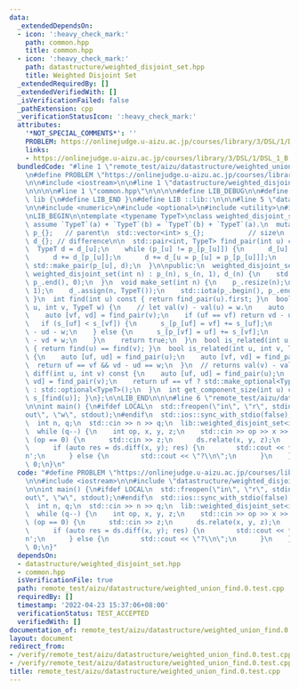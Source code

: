 ```yaml
---
data:
  _extendedDependsOn:
  - icon: ':heavy_check_mark:'
    path: common.hpp
    title: common.hpp
  - icon: ':heavy_check_mark:'
    path: datastructure/weighted_disjoint_set.hpp
    title: Weighted Disjoint Set
  _extendedRequiredBy: []
  _extendedVerifiedWith: []
  _isVerificationFailed: false
  _pathExtension: cpp
  _verificationStatusIcon: ':heavy_check_mark:'
  attributes:
    '*NOT_SPECIAL_COMMENTS*': ''
    PROBLEM: https://onlinejudge.u-aizu.ac.jp/courses/library/3/DSL/1/DSL_1_B
    links:
    - https://onlinejudge.u-aizu.ac.jp/courses/library/3/DSL/1/DSL_1_B
  bundledCode: "#line 1 \"remote_test/aizu/datastructure/weighted_union_find.0.test.cpp\"\
    \n#define PROBLEM \"https://onlinejudge.u-aizu.ac.jp/courses/library/3/DSL/1/DSL_1_B\"\
    \n\n#include <iostream>\n\n#line 1 \"datastructure/weighted_disjoint_set.hpp\"\
    \n\n\n\n#line 1 \"common.hpp\"\n\n\n\n#define LIB_DEBUG\n\n#define LIB_BEGIN namespace\
    \ lib {\n#define LIB_END }\n#define LIB ::lib::\n\n\n#line 5 \"datastructure/weighted_disjoint_set.hpp\"\
    \n\n#include <numeric>\n#include <optional>\n#include <utility>\n#include <vector>\n\
    \nLIB_BEGIN\n\ntemplate <typename TypeT>\nclass weighted_disjoint_set {\n  //\
    \ assume `TypeT`(a) + `TypeT`(b) = `TypeT`(b) + `TypeT`(a).\n  mutable std::vector<int>\
    \ p_{};   // parent\n  std::vector<int> s_{};           // size\n  mutable std::vector<TypeT>\
    \ d_{}; // difference\n\n  std::pair<int, TypeT> find_pair(int u) const {\n  \
    \  TypeT d = d_[u];\n    while (p_[u] != p_[p_[u]]) {\n      d_[u] += d_[p_[u]];\n\
    \      d += d_[p_[u]];\n      d += d_[u = p_[u] = p_[p_[u]]];\n    }\n    return\
    \ std::make_pair(p_[u], d);\n  }\n\npublic:\n  weighted_disjoint_set() {}\n  explicit\
    \ weighted_disjoint_set(int n) : p_(n), s_(n, 1), d_(n) {\n    std::iota(p_.begin(),\
    \ p_.end(), 0);\n  }\n  void make_set(int n) {\n    p_.resize(n);\n    s_.assign(n,\
    \ 1);\n    d_.assign(n, TypeT());\n    std::iota(p_.begin(), p_.end(), 0);\n \
    \ }\n  int find(int u) const { return find_pair(u).first; }\n  bool relate(int\
    \ u, int v, TypeT w) {\n    // let val(v) - val(u) = w.\n    auto [uf, ud] = find_pair(u);\n\
    \    auto [vf, vd] = find_pair(v);\n    if (uf == vf) return vd - ud == w;\n \
    \   if (s_[uf] < s_[vf]) {\n      s_[p_[uf] = vf] += s_[uf];\n      d_[uf] = vd\
    \ - ud - w;\n    } else {\n      s_[p_[vf] = uf] += s_[vf];\n      d_[vf] = ud\
    \ - vd + w;\n    }\n    return true;\n  }\n  bool is_related(int u, int v) const\
    \ { return find(u) == find(v); }\n  bool is_related(int u, int v, TypeT w) const\
    \ {\n    auto [uf, ud] = find_pair(u);\n    auto [vf, vd] = find_pair(v);\n  \
    \  return uf == vf && vd - ud == w;\n  }\n  // returns val(v) - val(u).\n  std::optional<TypeT>\
    \ diff(int u, int v) const {\n    auto [uf, ud] = find_pair(u);\n    auto [vf,\
    \ vd] = find_pair(v);\n    return uf == vf ? std::make_optional<TypeT>(vd - ud)\
    \ : std::optional<TypeT>();\n  }\n  int get_component_size(int u) const { return\
    \ s_[find(u)]; }\n};\n\nLIB_END\n\n\n#line 6 \"remote_test/aizu/datastructure/weighted_union_find.0.test.cpp\"\
    \n\nint main() {\n#ifdef LOCAL\n  std::freopen(\"in\", \"r\", stdin), std::freopen(\"\
    out\", \"w\", stdout);\n#endif\n  std::ios::sync_with_stdio(false);\n  std::cin.tie(nullptr);\n\
    \  int n, q;\n  std::cin >> n >> q;\n  lib::weighted_disjoint_set<int> ds(n);\n\
    \  while (q--) {\n    int op, x, y, z;\n    std::cin >> op >> x >> y;\n    if\
    \ (op == 0) {\n      std::cin >> z;\n      ds.relate(x, y, z);\n    } else {\n\
    \      if (auto res = ds.diff(x, y); res) {\n        std::cout << *res << '\\\
    n';\n      } else {\n        std::cout << \"?\\n\";\n      }\n    }\n  }\n  return\
    \ 0;\n}\n"
  code: "#define PROBLEM \"https://onlinejudge.u-aizu.ac.jp/courses/library/3/DSL/1/DSL_1_B\"\
    \n\n#include <iostream>\n\n#include \"datastructure/weighted_disjoint_set.hpp\"\
    \n\nint main() {\n#ifdef LOCAL\n  std::freopen(\"in\", \"r\", stdin), std::freopen(\"\
    out\", \"w\", stdout);\n#endif\n  std::ios::sync_with_stdio(false);\n  std::cin.tie(nullptr);\n\
    \  int n, q;\n  std::cin >> n >> q;\n  lib::weighted_disjoint_set<int> ds(n);\n\
    \  while (q--) {\n    int op, x, y, z;\n    std::cin >> op >> x >> y;\n    if\
    \ (op == 0) {\n      std::cin >> z;\n      ds.relate(x, y, z);\n    } else {\n\
    \      if (auto res = ds.diff(x, y); res) {\n        std::cout << *res << '\\\
    n';\n      } else {\n        std::cout << \"?\\n\";\n      }\n    }\n  }\n  return\
    \ 0;\n}"
  dependsOn:
  - datastructure/weighted_disjoint_set.hpp
  - common.hpp
  isVerificationFile: true
  path: remote_test/aizu/datastructure/weighted_union_find.0.test.cpp
  requiredBy: []
  timestamp: '2022-04-23 15:37:06+08:00'
  verificationStatus: TEST_ACCEPTED
  verifiedWith: []
documentation_of: remote_test/aizu/datastructure/weighted_union_find.0.test.cpp
layout: document
redirect_from:
- /verify/remote_test/aizu/datastructure/weighted_union_find.0.test.cpp
- /verify/remote_test/aizu/datastructure/weighted_union_find.0.test.cpp.html
title: remote_test/aizu/datastructure/weighted_union_find.0.test.cpp
---
```

